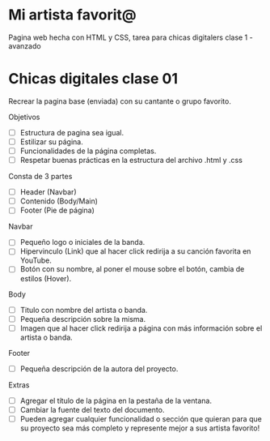 # Mi artista favorit@

Pagina web hecha con HTML y CSS, tarea para chicas digitalers clase 1 - avanzado

# Chicas digitales clase 01

Recrear la pagina base (enviada) con su cantante o grupo favorito.

Objetivos

- [ ] Estructura de pagina sea igual.
- [ ] Estilizar su página.
- [ ] Funcionalidades de la página completas.
- [ ] Respetar buenas prácticas en la estructura del archivo .html y .css

Consta de 3 partes

- [ ] Header (Navbar)
- [ ] Contenido (Body/Main)
- [ ] Footer (Pie de página)

Navbar

- [ ] Pequeño logo o iniciales de la banda.
- [ ] Hipervinculo (Link) que al hacer click redirija a su canción favorita en YouTube.
- [ ] Botón con su nombre, al poner el mouse sobre el botón, cambia de estilos (Hover).

Body

- [ ] Titulo con nombre del artista o banda.
- [ ] Pequeña descripción sobre la misma.
- [ ] Imagen que al hacer click redirija a página con más información sobre el artista o banda.

Footer

- [ ] Pequeña descripción de la autora del proyecto.

Extras

- [ ] Agregar el título de la página en la pestaña de la ventana.
- [ ] Cambiar la fuente del texto del documento.
- [ ] Pueden agregar cualquier funcionalidad o sección que quieran para que su proyecto sea más completo y represente mejor a sus artista favorito!
